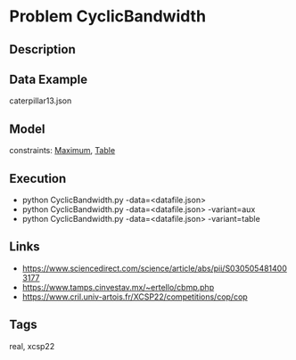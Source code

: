 # Problem CyclicBandwidth
## Description
## Data Example
  caterpillar13.json

## Model
  constraints: [Maximum](http://pycsp.org/documentation/constraints/Maximum), [Table](http://pycsp.org/documentation/constraints/Table)

## Execution
  - python CyclicBandwidth.py -data=<datafile.json>
  - python CyclicBandwidth.py -data=<datafile.json> -variant=aux
  - python CyclicBandwidth.py -data=<datafile.json> -variant=table

## Links
  - https://www.sciencedirect.com/science/article/abs/pii/S0305054814003177
  - https://www.tamps.cinvestav.mx/~ertello/cbmp.php
  - https://www.cril.univ-artois.fr/XCSP22/competitions/cop/cop

## Tags
  real, xcsp22

